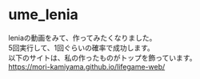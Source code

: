 # ume_lenia
leniaの動画をみて、作ってみたくなりました。<br>
5回実行して、1回ぐらいの確率で成功します。<br>
以下のサイトは、私の作ったものがトップを飾っています。<br>
https://mori-kamiyama.github.io/lifegame-web/
